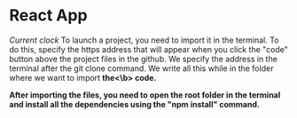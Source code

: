 #  React App
<i>Current clock</i>
To launch a project, you need to import it in the terminal. To do this, specify the https address that will appear when you click the "code" button above the project files in the github. We specify the address in the terminal after the git clone command. We write all this while in the folder where we want to import <b>the<\b> code.

After importing the files, you need to open the root folder in the terminal and install all the dependencies using the "npm install" command.
